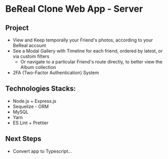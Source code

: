 # BeReal Clone Web App - Server

## Project

- View and Keep temporally your Friend's photos, according to your BeReal account
- See a Modal Gallery with Timeline for each friend, ordered by latest, or via custom filters
  - Or navigate to a particular Friend's route directly, to better view the Album collection
- 2FA (Two-Factor Authentication) System

## Technologies Stacks:

- Node.js + Express.js
- Sequelize - ORM
- MySQL
- Yarn
- ES Lint + Prettier

## Next Steps

- Convert app to Typescript...

